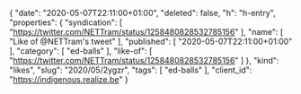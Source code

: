 {
  "date": "2020-05-07T22:11:00+01:00",
  "deleted": false,
  "h": "h-entry",
  "properties": {
    "syndication": [
      "https://twitter.com/NETTram/status/1258480828532785156"
    ],
    "name": [
      "Like of @NETTram's tweet"
    ],
    "published": [
      "2020-05-07T22:11:00+01:00"
    ],
    "category": [
      "ed-balls"
    ],
    "like-of": [
      "https://twitter.com/NETTram/status/1258480828532785156"
    ]
  },
  "kind": "likes",
  "slug": "2020/05/2ygzr",
  "tags": [
    "ed-balls"
  ],
  "client_id": "https://indigenous.realize.be"
}
